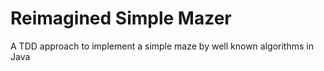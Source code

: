 # Reimagined Simple Mazer
A TDD approach to implement a simple maze by well known algorithms in Java 

